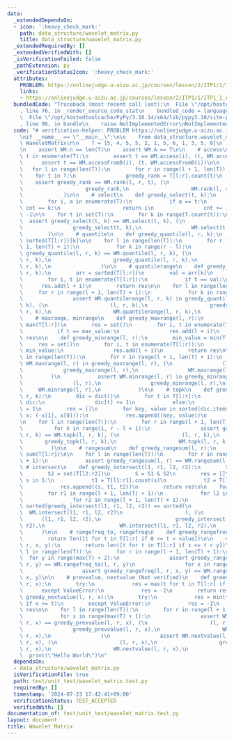 ```yaml
---
data:
  _extendedDependsOn:
  - icon: ':heavy_check_mark:'
    path: data_structure/wavelet_matrix.py
    title: data_structure/wavelet_matrix.py
  _extendedRequiredBy: []
  _extendedVerifiedWith: []
  _isVerificationFailed: false
  _pathExtension: py
  _verificationStatusIcon: ':heavy_check_mark:'
  attributes:
    PROBLEM: https://onlinejudge.u-aizu.ac.jp/courses/lesson/2/ITP1/1/ITP1_1_A
    links:
    - https://onlinejudge.u-aizu.ac.jp/courses/lesson/2/ITP1/1/ITP1_1_A
  bundledCode: "Traceback (most recent call last):\n  File \"/opt/hostedtoolcache/PyPy/3.10.14/x64/lib/pypy3.10/site-packages/onlinejudge_verify/documentation/build.py\"\
    , line 76, in _render_source_code_stat\n    bundled_code = language.bundle(\n\
    \  File \"/opt/hostedtoolcache/PyPy/3.10.14/x64/lib/pypy3.10/site-packages/onlinejudge_verify/languages/python.py\"\
    , line 96, in bundle\n    raise NotImplementedError\nNotImplementedError\n"
  code: "# verification-helper: PROBLEM https://onlinejudge.u-aizu.ac.jp/courses/lesson/2/ITP1/1/ITP1_1_A\n\
    \nif __name__ == \"__main__\":\n\n    from data_structure.wavelet_matrix import\
    \ WaveletMatrix\n\n    T = [5, 4, 5, 5, 2, 1, 5, 6, 1, 3, 5, 0]\n    WM = WaveletMatrix(T)\n\
    \n    assert WM.n == len(T)\n    assert WM.A == T\n\n    # access\n    for i,\
    \ t in enumerate(T):\n        assert t == WM.access(i), (t, WM.access(i))\n  \
    \      assert t == WM.accessFromB(i), (t, WM.accessFromB(i))\n\n    # rank\n \
    \   for l in range(len(T)):\n        for r in range(l + 1, len(T)):\n        \
    \    for t in T:\n                greedy_rank = T[l:r].count(t)\n            \
    \    assert greedy_rank == WM.rank(l, r, t), (\n                    (l, r, t),\n\
    \                    greedy_rank,\n                    WM.rank(l, r, t),\n   \
    \             )\n\n    # select\n    def greedy_select(t, k):\n        cnt = 0\n\
    \        for i, a in enumerate(T):\n            if a == t:\n                if\
    \ cnt == k:\n                    return i\n                cnt += 1\n        return\
    \ -1\n\n    for t in set(T):\n        for k in range(T.count(t)):\n          \
    \  assert greedy_select(t, k) == WM.select(t, k), (\n                (t, k),\n\
    \                greedy_select(t, k),\n                WM.select(t, k),\n    \
    \        )\n\n    # quantile\n    def greedy_quantile(l, r, k):\n        return\
    \ sorted(T[l:r])[k]\n\n    for l in range(len(T)):\n        for r in range(l +\
    \ 1, len(T) + 1):\n            for k in range(r - l):\n                assert\
    \ greedy_quantile(l, r, k) == WM.quantile(l, r, k), (\n                    (l,\
    \ r, k),\n                    greedy_quantile(l, r, k),\n                    WM.quantile(l,\
    \ r, k),\n                )\n\n    # quantilerange\n    def greedy_quantilerange(l,\
    \ r, k):\n        arr = sorted(T[l:r])\n        val = arr[k]\n        res = set()\n\
    \        for i, t in enumerate(T[l:r]):\n            if t == val:\n          \
    \      res.add(l + i)\n        return res\n\n    for l in range(len(T)):\n   \
    \     for r in range(l + 1, len(T) + 1):\n            for k in range(r - l):\n\
    \                assert WM.quantilerange(l, r, k) in greedy_quantilerange(l, r,\
    \ k), (\n                    (l, r, k),\n                    greedy_quantilerange(l,\
    \ r, k),\n                    WM.quantilerange(l, r, k),\n                )\n\n\
    \    # maxrange, minrange\n    def greedy_maxrange(l, r):\n        max_value =\
    \ max(T[l:r])\n        res = set()\n        for i, t in enumerate(T[l:r]):\n \
    \           if t == max_value:\n                res.add(l + i)\n        return\
    \ res\n\n    def greedy_minrange(l, r):\n        min_value = min(T[l:r])\n   \
    \     res = set()\n        for i, t in enumerate(T[l:r]):\n            if t ==\
    \ min_value:\n                res.add(l + i)\n        return res\n\n    for l\
    \ in range(len(T)):\n        for r in range(l + 1, len(T) + 1):\n            assert\
    \ WM.maxrange(l, r) in greedy_maxrange(l, r), (\n                (l, r),\n   \
    \             greedy_maxrange(l, r),\n                WM.maxrange(l, r),\n   \
    \         )\n            assert WM.minrange(l, r) in greedy_minrange(l, r), (\n\
    \                (l, r),\n                greedy_minrange(l, r),\n           \
    \     WM.minrange(l, r),\n            )\n\n    # topk\n    def greedy_topk(l,\
    \ r, k):\n        dic = dict()\n        for t in T[l:r]:\n            if t in\
    \ dic:\n                dic[t] += 1\n            else:\n                dic[t]\
    \ = 1\n        res = []\n        for key, value in sorted(dic.items(), key=lambda\
    \ x: (-x[1], x[0])):\n            res.append((key, value))\n        return res[:k]\n\
    \n    for l in range(len(T)):\n        for r in range(l + 1, len(T) + 1):\n  \
    \          for k in range(1, r - l + 1):\n                assert greedy_topk(l,\
    \ r, k) == WM.topk(l, r, k), (\n                    (l, r, k),\n             \
    \       greedy_topk(l, r, k),\n                    WM.topk(l, r, k),\n       \
    \         )\n\n    # rangesum\n    def greedy_rangesum(l, r):\n        return\
    \ sum(T[l:r])\n\n    for l in range(len(T)):\n        for r in range(l + 1, len(T)\
    \ + 1):\n            assert greedy_rangesum(l, r) == WM.rangesum(l, r)\n\n   \
    \ # intersect\n    def greedy_intersect(l1, r1, l2, r2):\n        S1 = set(T[l1:r1])\n\
    \        S2 = set(T[l2:r2])\n        S = S1 & S2\n        res = []\n        for\
    \ s in S:\n            t1 = T[l1:r1].count(s)\n            t2 = T[l2:r2].count(s)\n\
    \            res.append((s, t1, t2))\n        return res\n\n    for l1 in range(len(T)):\n\
    \        for r1 in range(l + 1, len(T) + 1):\n            for l2 in range(len(T)):\n\
    \                for r2 in range(l + 1, len(T) + 1):\n                    assert\
    \ sorted(greedy_intersect(l1, r1, l2, r2)) == sorted(\n                      \
    \  WM.intersect(l1, r1, l2, r2)\n                    ), (\n                  \
    \      (l1, r1, l2, r2),\n                        greedy_intersect(l1, r1, l2,\
    \ r2),\n                        WM.intersect(l1, r1, l2, r2),\n              \
    \      )\n\n    # rangefreq_to, rangefreq\n    def greedy_rangefreq_to(l, r, value):\n\
    \        return len([t for t in T[l:r] if 0 <= t < value])\n\n    def greedy_rangefreq(l,\
    \ r, x, y):\n        return len([t for t in T[l:r] if x <= t < y])\n\n    for\
    \ l in range(len(T)):\n        for r in range(l + 1, len(T) + 1):\n          \
    \  for y in range(max(T) + 2):\n                assert greedy_rangefreq_to(l,\
    \ r, y) == WM.rangefreq_to(l, r, y)\n                for x in range(0, y):\n \
    \                   assert greedy_rangefreq(l, r, x, y) == WM.rangefreq(l, r,\
    \ x, y)\n\n    # prevvalue, nextvalue (Not verified)\n    def greedy_prevvalue(l,\
    \ r, x):\n        try:\n            res = max(t for t in T[l:r] if t < x)\n  \
    \      except ValueError:\n            res = -1\n        return res\n\n    def\
    \ greedy_nextvalue(l, r, x):\n        try:\n            res = min(t for t in T[l:r]\
    \ if x <= t)\n        except ValueError:\n            res = -1\n        return\
    \ res\n\n    for l in range(len(T)):\n        for r in range(l + 1, len(T) + 1):\n\
    \            for x in range(max(T) + 1):\n                assert WM.prevvalue(l,\
    \ r, x) == greedy_prevvalue(l, r, x), (\n                    (l, r, x),\n    \
    \                greedy_prevvalue(l, r, x),\n                    WM.prevvalue(l,\
    \ r, x),\n                )\n                assert WM.nextvalue(l, r, x) == greedy_nextvalue(l,\
    \ r, x), (\n                    (l, r, x),\n                    greedy_nextvalue(l,\
    \ r, x),\n                    WM.nextvalue(l, r, x),\n                )\n\n  \
    \  print(\"Hello World\")\n"
  dependsOn:
  - data_structure/wavelet_matrix.py
  isVerificationFile: true
  path: test/unit_test/wavelet_matrix.test.py
  requiredBy: []
  timestamp: '2024-07-23 17:42:41+09:00'
  verificationStatus: TEST_ACCEPTED
  verifiedWith: []
documentation_of: test/unit_test/wavelet_matrix.test.py
layout: document
title: Wavelet Matrix
---
```

